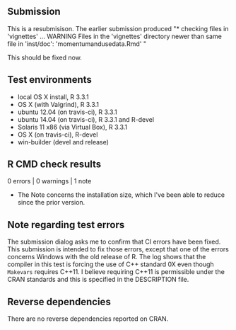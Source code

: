 ## Submission 
 
This is a resubmisison. The earlier submission produced "* checking files in 'vignettes' ... WARNING 
Files in the 'vignettes' directory newer than same file in 'inst/doc': 'momentumandusedata.Rmd' "

This should be fixed now.
 
## Test environments 
* local OS X install, R 3.3.1 
*  OS X (with Valgrind), R 3.3.1 
* ubuntu 12.04 (on travis-ci), R 3.3.1 
* ubuntu 14.04 (on travis-ci), R 3.3.1 and R-devel 
* Solaris 11 x86 (via Virtual Box), R 3.3.1 
* OS X (on travis-ci), R-devel 
* win-builder (devel and release) 
 
## R CMD check results 
 
0 errors | 0 warnings | 1 note 
 
* The Note concerns the installation size, which I've been able to reduce since the prior version. 
 
## Note regarding test errors 
 
The submission dialog asks me to confirm that CI errors have been fixed. This submission is intended to fix those errors, except that one of the errors concerns Windows with the old release of R. The log shows that the compiler in this test is forcing the use of C++ standard 0X even though `Makevars` requires C++11. I believe requiring C++11 is permissible under the CRAN standards and this is specified in the DESCRIPTION file. 
 
## Reverse dependencies 
 
There are no reverse dependencies reported on CRAN. 